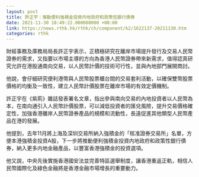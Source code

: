 ```yaml
---
layout: post
title: 許正宇：推動便利強積金投資内地政府和政策性銀行債券
date: 2021-11-30 18:49:22.000000000 +08:00
link: https://news.rthk.hk/rthk/ch/component/k2/1622137-20211130.htm
categories: rthk
---
```


財經事務及庫務局局長許正宇表示，正積極研究在離岸市場提升發行及交易人民幣證券的需求，又指要以市場主導的方向為香港人民幣證券帶來新需求，值得認真研究允許在港股通南向交易，以人民幣計價的技術可行性，並與內地部門展開商討。

他說，會仔細研究便利港幣與人民幣股票櫃台間的交易套利活動，以確保雙幣股票價格的均衡及一致性，建立人民幣計價股票在離岸市場的有效定價機制。

許正宇在《紫荊》雜誌發表署名文章，指出參與南向交易的內地投資者以人民幣為本，在南向通引入人民幣計價股票，可以減低投資者的匯兌風險，提升交易價格確定性，加強香港離岸人民幣證券產品的規模和流動性，長遠促進其他類型人民幣產品在港的發展。

他提到，去年11月將上海及深圳交易所納入強積金的「核准證券交易所」名單，方便本港強積金投資A股，下一步將推動便利強積金投資内地政府和政策性銀行債券，納入更多内地金融產品，以豐富香港強積金的投資選項。

他又說，中央先後實施香港國安法並完善特區選舉制度，讓香港重返正軌，相信人民幣國際化及綠色金融將是香港金融市場增長的重要動力。
